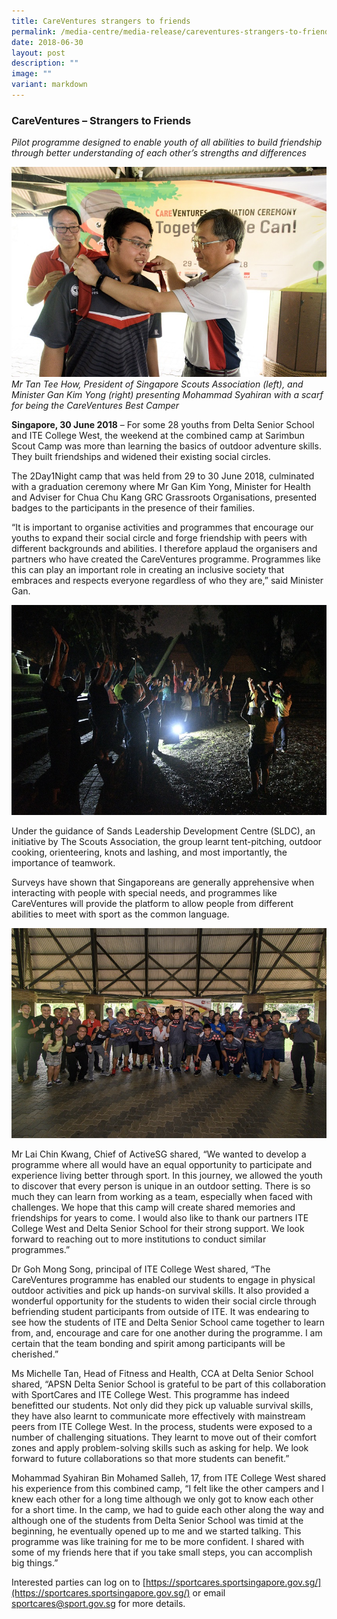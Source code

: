 ```yaml
---
title: CareVentures strangers to friends
permalink: /media-centre/media-release/careventures-strangers-to-friends/
date: 2018-06-30
layout: post
description: ""
image: ""
variant: markdown
---
```

### **CareVentures – Strangers to Friends**

_Pilot programme designed to enable youth of all abilities to build friendship through better understanding of each other’s strengths and differences_

![](/images/Media%20Centre/Media%20Release/2018/June/Mr%20Tan%20Tee%20How%20Mohammad%20Syahiran%20CareVentures%20Best%20Camper%20and%20Minister%20Gan%20Kim%20Yong.jpeg)
_Mr Tan Tee How, President of Singapore Scouts Association (left), and Minister Gan Kim Yong (right) presenting Mohammad Syahiran with a scarf for being the CareVentures Best Camper_

**Singapore, 30 June 2018** – For some 28 youths from Delta Senior School and ITE College West, the weekend at the combined camp at Sarimbun Scout Camp was more than learning the basics of outdoor adventure skills. They built friendships and widened their existing social circles.

The 2Day1Night camp that was held from 29 to 30 June 2018, culminated with a graduation ceremony where Mr Gan Kim Yong, Minister for Health and Adviser for Chua Chu Kang GRC Grassroots Organisations, presented badges to the participants in the presence of their families.

“It is important to organise activities and programmes that encourage our youths to expand their social circle and forge friendship with peers with different backgrounds and abilities. I therefore applaud the organisers and partners who have created the CareVentures programme. Programmes like this can play an important role in creating an inclusive society that embraces and respects everyone regardless of who they are,” said Minister Gan.

![](/images/Media%20Centre/Media%20Release/2018/June/CareVentures%20Campfire.jpeg)

Under the guidance of Sands Leadership Development Centre (SLDC), an initiative by The Scouts Association, the group learnt tent-pitching, outdoor cooking, orienteering, knots and lashing, and most importantly, the importance of teamwork.

Surveys have shown that Singaporeans are generally apprehensive when interacting with people with special needs, and programmes like CareVentures will provide the platform to allow people from different abilities to meet with sport as the common language.

![](/images/Media%20Centre/Media%20Release/2018/June/CareVentures%20graduation%20ceremony%20group%20photo.jpeg)

Mr Lai Chin Kwang, Chief of ActiveSG shared, “We wanted to develop a programme where all would have an equal opportunity to participate and experience living better through sport. In this journey, we allowed the youth to discover that every person is unique in an outdoor setting. There is so much they can learn from working as a team, especially when faced with challenges. We hope that this camp will create shared memories and friendships for years to come. I would also like to thank our partners ITE College West and Delta Senior School for their strong support. We look forward to reaching out to more institutions to conduct similar programmes.”

Dr Goh Mong Song, principal of ITE College West shared, “The CareVentures programme has enabled our students to engage in physical outdoor activities and pick up hands-on survival skills. It also provided a wonderful opportunity for the students to widen their social circle through befriending student participants from outside of ITE. It was endearing to see how the students of ITE and Delta Senior School came together to learn from, and, encourage and care for one another during the programme. I am certain that the team bonding and spirit among participants will be cherished.”

Ms Michelle Tan, Head of Fitness and Health, CCA at Delta Senior School shared, “APSN Delta Senior School is grateful to be part of this collaboration with SportCares and ITE College West. This programme has indeed benefitted our students. Not only did they pick up valuable survival skills, they have also learnt to communicate more effectively with mainstream peers from ITE College West. In the process, students were exposed to a number of challenging situations. They learnt to move out of their comfort zones and apply problem-solving skills such as asking for help. We look forward to future collaborations so that more students can benefit.”

Mohammad Syahiran Bin Mohamed Salleh, 17, from ITE College West shared his experience from this combined camp, “I felt like the other campers and I knew each other for a long time although we only got to know each other for a short time. In the camp, we had to guide each other along the way and although one of the students from Delta Senior School was timid at the beginning, he eventually opened up to me and we started talking. This programme was like training for me to be more confident. I shared with some of my friends here that if you take small steps, you can accomplish big things.”

Interested parties can log on to [https://sportcares.sportsingapore.gov.sg/](https://sportcares.sportsingapore.gov.sg/) or email [sportcares@sport.gov.sg](https://www.sportsingapore.gov.sg/Newsroom/Media-Releases/2018/6/CareVentures-Strangers-to-friends#) for more details.